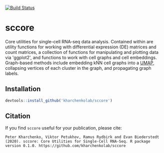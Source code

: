 [![Build Status](https://travis-ci.com/kharchenkolab/sccore.svg?branch=master)](https://travis-ci.com/github/kharchenkolab/sccore)

# sccore
Core utilities for single-cell RNA-seq data analysis. Contained within are utility functions for working with differential expression (DE) matrices and count matrices, a collection of functions for manipulating and plotting data via 'ggplot2', and functions to work with cell graphs and cell embeddings. Graph-based methods include embedding kNN cell graphs into a [UMAP](https://github.com/lmcinnes/umap), collapsing vertices of each cluster in the graph, and propagating graph labels.
 
## Installation

```r
devtools::install_github('kharchenkolab/sccore')
```

## Citation

If you find `sccore` useful for your publication, please cite:

```
Peter Kharchenko, Viktor Petukhov, Ramus Rydbirk and Evan Biederstedt
(2020). sccore: Core Utilities for Single-Cell RNA-Seq. R package
version 0.1.0. https://github.com/kharchenkolab/sccore
```